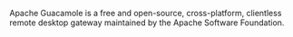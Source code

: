 Apache Guacamole is a free and open-source, cross-platform, clientless remote desktop gateway maintained by the Apache Software Foundation.

